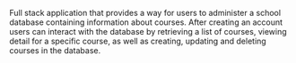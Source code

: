Full stack application that provides a way for users to administer a school database containing information about courses. 
After creating an account users can interact with the database by retrieving a list of courses, viewing detail for a specific course, as well as creating, updating and deleting courses in the database.

